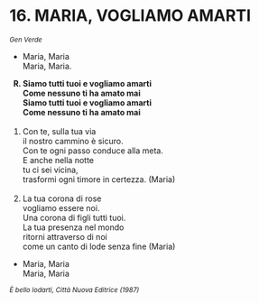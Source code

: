 # 16. MARIA, VOGLIAMO AMARTI

<sub><i>Gen Verde</i></sub>
<ul>
	<li>Maria, Maria<br>
		Maria, Maria.</li>
</ul>
<ol>
	<b><li type="A" value="18">Siamo tutti tuoi e vogliamo amarti<br>
		Come nessuno ti ha amato mai<br>
		Siamo tutti tuoi e vogliamo amarti<br>
		Come nessuno ti ha amato mai</li></b><br>
	<li value="1">Con te, sulla tua via<br>
		il nostro cammino è sicuro.<br>
		Con te ogni passo conduce alla meta.<br>
		E anche nella notte<br>
		tu ci sei vicina,<br>
		trasformi ogni timore in certezza. (Maria)</li><br>
	<li>La tua corona di rose<br>
		vogliamo essere noi.<br>
		Una corona di figli tutti tuoi.<br>
		La tua presenza nel mondo<br>
		ritorni attraverso di noi<br>
		come un canto di lode senza fine (Maria)</li>
</ol>
<ul>
	<li>Maria, Maria<br>
		Maria, Maria</li>
</ul>
<sub><i>È bello lodarti, Città Nuova Editrice (1987)</i></sub>
